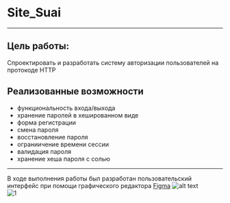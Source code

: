 # Site_Suai
____
## Цель работы:
Спроектировать и разработать систему авторизации пользователей на протокоде HTTP
## Реализованные возможности
+ функциональность входа/выхода
+ хранение паролей в хешированном виде
+ форма регистрации
+ смена пароля
+ восстановление пароля
+ ограниичение времени сессии
+ валидация пароля
+ хранение хеша пароля с солью
____
В ходе выполнения работы был разработан пользовательский интерфейс при помощи графического редактора [Figma](https://www.figma.com/community)
![alt text]([http://url/to/img.png](https://ibb.co/pn6LVJd))
 <br>
<img src="{% static 'img/figma1.png' %}" title="1">


